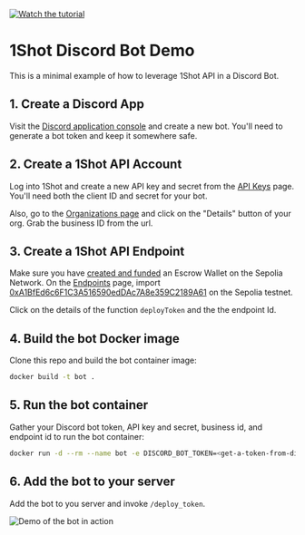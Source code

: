 
[![Watch the tutorial](https://img.youtube.com/vi/LIz4ANRdPus/maxresdefault.jpg)](https://youtu.be/LIz4ANRdPus)

# 1Shot Discord Bot Demo

This is a minimal example of how to leverage 1Shot API in a Discord Bot. 

## 1. Create a Discord App

Visit the [Discord application console](https://discord.com/developers/applications) and create a new bot. You'll need to generate a bot token and keep it somewhere safe. 

## 2. Create a 1Shot API Account

Log into 1Shot and create a new API key and secret from the [API Keys](https://app.1shotapi.com/api-keys) page. You'll need both the client ID and
secret for your bot. 

Also, go to the [Organizations page](https://app.1shotapi.com/organizations) and click on the "Details" button of your org. Grab the business ID from the url. 

## 3. Create a 1Shot API Endpoint

Make sure you have [created and funded](https://app.1shotapi.com/escrow-wallets) an Escrow Wallet on the Sepolia Network. On the [Endpoints](https://app.1shotapi.com/endpoints) page, import [0xA1BfEd6c6F1C3A516590edDAc7A8e359C2189A61](https://sepolia.etherscan.io/address/0xA1BfEd6c6F1C3A516590edDAc7A8e359C2189A61) on the Sepolia testnet. 

Click on the details of the function `deployToken` and the the endpoint Id. 

## 4. Build the bot Docker image

Clone this repo and build the bot container image:

```sh
docker build -t bot . 
```

## 5. Run the bot container

Gather your Discord bot token, API key and secret, business id, and endpoint id to run the bot container:

```sh
docker run -d --rm --name bot -e DISCORD_BOT_TOKEN=<get-a-token-from-discord> -e API_KEY=<1Shot-API-Key> -e API_SECRET=<1Shot-API-Secret> -e BUSINESS_ID=<Your-1Shot-Busines-ID> -e ENDPOINT_ID=<deployToken-endpoint-id> bot
```

## 6. Add the bot to your server

Add the bot to you server and invoke `/deploy_token`. 

![Demo of the bot in action](deploy-token.gif)
